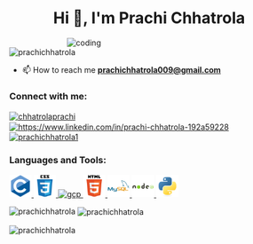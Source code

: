 <h1 align="center">Hi 👋, I'm Prachi Chhatrola</h1>
<img align="right" alt="coding" width="400" src="https://i.pinimg.com/originals/e7/26/c7/e726c74ac081eed50feee1433d12c998.gif">

<p align="left"> <img src="https://komarev.com/ghpvc/?username=prachichhatrola&label=Profile%20views&color=0e75b6&style=flat" alt="prachichhatrola" /> </p>

- 📫 How to reach me **prachichhatrola009@gmail.com**

<h3 align="left">Connect with me:</h3>
<p align="left">
<a href="https://twitter.com/chhatrolaprachi" target="blank"><img align="center" src="https://raw.githubusercontent.com/rahuldkjain/github-profile-readme-generator/master/src/images/icons/Social/twitter.svg" alt="chhatrolaprachi" height="30" width="40" /></a>
<a href="https://linkedin.com/in/https://www.linkedin.com/in/prachi-chhatrola-192a59228" target="blank"><img align="center" src="https://raw.githubusercontent.com/rahuldkjain/github-profile-readme-generator/master/src/images/icons/Social/linked-in-alt.svg" alt="https://www.linkedin.com/in/prachi-chhatrola-192a59228" height="30" width="40" /></a>
<a href="https://www.hackerrank.com/prachichhatrola1" target="blank"><img align="center" src="https://raw.githubusercontent.com/rahuldkjain/github-profile-readme-generator/master/src/images/icons/Social/hackerrank.svg" alt="prachichhatrola1" height="30" width="40" /></a>
</p>

<h3 align="left">Languages and Tools:</h3>
<p align="left"> <a href="https://www.cprogramming.com/" target="_blank" rel="noreferrer"> <img src="https://raw.githubusercontent.com/devicons/devicon/master/icons/c/c-original.svg" alt="c" width="40" height="40"/> </a> <a href="https://www.w3schools.com/css/" target="_blank" rel="noreferrer"> <img src="https://raw.githubusercontent.com/devicons/devicon/master/icons/css3/css3-original-wordmark.svg" alt="css3" width="40" height="40"/> </a> <a href="https://cloud.google.com" target="_blank" rel="noreferrer"> <img src="https://www.vectorlogo.zone/logos/google_cloud/google_cloud-icon.svg" alt="gcp" width="40" height="40"/> </a> <a href="https://www.w3.org/html/" target="_blank" rel="noreferrer"> <img src="https://raw.githubusercontent.com/devicons/devicon/master/icons/html5/html5-original-wordmark.svg" alt="html5" width="40" height="40"/> </a> <a href="https://www.mysql.com/" target="_blank" rel="noreferrer"> <img src="https://raw.githubusercontent.com/devicons/devicon/master/icons/mysql/mysql-original-wordmark.svg" alt="mysql" width="40" height="40"/> </a> <a href="https://nodejs.org" target="_blank" rel="noreferrer"> <img src="https://raw.githubusercontent.com/devicons/devicon/master/icons/nodejs/nodejs-original-wordmark.svg" alt="nodejs" width="40" height="40"/> </a> <a href="https://www.python.org" target="_blank" rel="noreferrer"> <img src="https://raw.githubusercontent.com/devicons/devicon/master/icons/python/python-original.svg" alt="python" width="40" height="40"/> </a> </p>

<p><img align="left" src="https://github-readme-stats.vercel.app/api/top-langs?username=prachichhatrola&show_icons=true&locale=en&layout=compact" alt="prachichhatrola" /></p>

<p>&nbsp;<img align="center" src="https://github-readme-stats.vercel.app/api?username=prachichhatrola&show_icons=true&locale=en" alt="prachichhatrola" /></p>

<p><img align="center" src="https://github-readme-streak-stats.herokuapp.com/?user=prachichhatrola&" alt="prachichhatrola" /></p>
